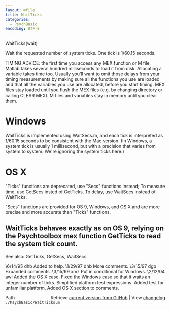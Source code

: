 ```yaml
---
layout: mfile
title: WaitTicks
categories:
  - PsychBasic
encoding: UTF-8
---
```


WaitTicks(wait)

Wait the requested number of system ticks. One tick is 1/60.15 seconds.

TIMING ADVICE: the first time you access any MEX function or M file,
Matlab takes several hundred milliseconds to load it from disk.
Allocating a variable takes time too. Usually you'll want to omit
those delays from your timing measurements by making sure all the
functions you use are loaded and that all the variables you use are
allocated, before you start timing. MEX files stay loaded until you
flush the MEX files (e.g. by changing directory or calling CLEAR
MEX). M files and variables stay in memory until you clear them.


# Windows

WaitTicks is implemented using WaitSecs.m, and each tick is interpreted
as 1/60.15 seconds to be consistent with the Mac version.
(In Windows, a system tick is usually 1 millisecond, but with a precision that
varies from system to system. We're ignoring the system ticks here.)

# OS X

"Ticks" functions are deprecated, use "Secs" functions instead;  To
measure time, use GetSecs insted of GetTicks. To delay, use WaitSecs
instead of WaitTicks.

"Secs" functions are provided for OS 9, Windows, and OS X and are more precise
and more accurate than "Ticks" functions.

WaitTicks behaves exactly as on OS 9, relying on the Psychtoolbox mex
function GetTicks to read the system tick count.
----

See also: GetTicks, GetSecs, WaitSecs.

\6/14/95 dhb  Added to help.
\1/29/97 dhb  More comments.
\3/15/97 dgp  Expanded comments.
\3/15/99 xmz  Put in conditional for Windows.
\2/12/04 awi  Added the OS X case.  Fixed the Windows case so that it
             waits an integer number of ticks.  Simplified platform test
             expressions.  Added test for unfamiliar platform.  Added OS X
             section to comments.


<div class="code_header" style="text-align:right;">
  <span style="float:left;">Path&nbsp;&nbsp;</span> <span class="counter">Retrieve <a href=
  "https://raw.github.com/Psychtoolbox-3/Psychtoolbox-3/beta/./PsychBasic/WaitTicks.m">current version from GitHub</a> | View <a href=
  "https://github.com/Psychtoolbox-3/Psychtoolbox-3/commits/beta/./PsychBasic/WaitTicks.m">changelog</a></span>
</div>
<div class="code">
  <code>./PsychBasic/WaitTicks.m</code>
</div>
